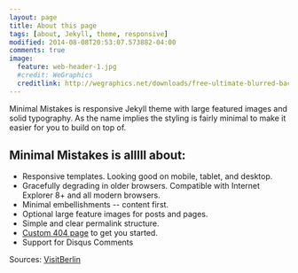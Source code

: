 ```yaml
---
layout: page
title: About this page
tags: [about, Jekyll, theme, responsive]
modified: 2014-08-08T20:53:07.573882-04:00
comments: true
image:
  feature: web-header-1.jpg
  #credit: WeGraphics
  creditlink: http://wegraphics.net/downloads/free-ultimate-blurred-background-pack/
---
```


Minimal Mistakes is responsive Jekyll theme with large featured images and solid typography. As the name implies the styling is fairly minimal to make it easier for you to build on top of.

## Minimal Mistakes is alllll about:

* Responsive templates. Looking good on mobile, tablet, and desktop.
* Gracefully degrading in older browsers. Compatible with Internet Explorer 8+ and all modern browsers.
* Minimal embellishments -- content first.
* Optional large feature images for posts and pages.
* Simple and clear permalink structure.
* [Custom 404 page](http://mmistakes.github.io/minimal-mistakes/404.html) to get you started.
* Support for Disqus Comments

Sources: <a markdown="0" href="http://www.visitberlin.de/it/luogo/pfaueninsel-e-schloss-pfaueninsel-isola-dei-pavoni-e-castello-dellisola-dei-pavoni" class="btn">VisitBerlin</a>
